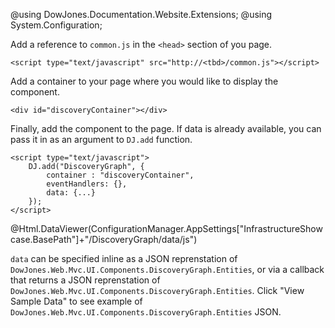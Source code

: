 ﻿@using DowJones.Documentation.Website.Extensions;
@using System.Configuration;

Add a reference to `common.js` in the `<head>` section of you page.

	<script type="text/javascript" src="http://<tbd>/common.js"></script>

Add a container to your page where you would like to display the component.

	<div id="discoveryContainer"></div>

Finally, add the component to the page.
If data is already available, you can pass it in as an argument to `DJ.add` function.

	<script type="text/javascript">
		DJ.add("DiscoveryGraph", {
			container : "discoveryContainer",
			eventHandlers: {},
			data: {...}			
		}); 
	</script>	  

@Html.DataViewer(ConfigurationManager.AppSettings["InfrastructureShowcase.BasePath"]+"/DiscoveryGraph/data/js")

`data` can be specified inline as a JSON reprenstation of `DowJones.Web.Mvc.UI.Components.DiscoveryGraph.Entities`, or via a callback that returns a JSON reprenstation of `DowJones.Web.Mvc.UI.Components.DiscoveryGraph.Entities`. 
Click "View Sample Data" to see example of `DowJones.Web.Mvc.UI.Components.DiscoveryGraph.Entities` JSON.